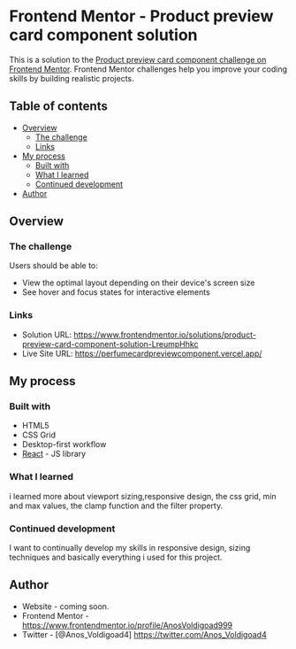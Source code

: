 # Frontend Mentor - Product preview card component solution

This is a solution to the [Product preview card component challenge on Frontend Mentor](https://www.frontendmentor.io/challenges/product-preview-card-component-GO7UmttRfa). Frontend Mentor challenges help you improve your coding skills by building realistic projects. 

## Table of contents

- [Overview](#overview)
  - [The challenge](#the-challenge)
  - [Links](#links)
- [My process](#my-process)
  - [Built with](#built-with)
  - [What I learned](#what-i-learned)
  - [Continued development](#continued-development)
- [Author](#author)


## Overview

### The challenge

Users should be able to:

- View the optimal layout depending on their device's screen size
- See hover and focus states for interactive elements



### Links

- Solution URL: https://www.frontendmentor.io/solutions/product-preview-card-component-solution-LreumpHhkc
- Live Site URL: https://perfumecardpreviewcomponent.vercel.app/

## My process

### Built with

- HTML5 
- CSS Grid
- Desktop-first workflow
- [React](https://reactjs.org/) - JS library


### What I learned

i learned more about viewport sizing,responsive design, the css grid, min and max values, the clamp function and the filter property.


### Continued development

I want to continually develop my skills in responsive design, sizing techniques and basically everything i used for this project.


## Author

- Website - coming soon.
- Frontend Mentor - https://www.frontendmentor.io/profile/AnosVoldigoad999
- Twitter - [@Anos_Voldigoad4] https://twitter.com/Anos_Voldigoad4


